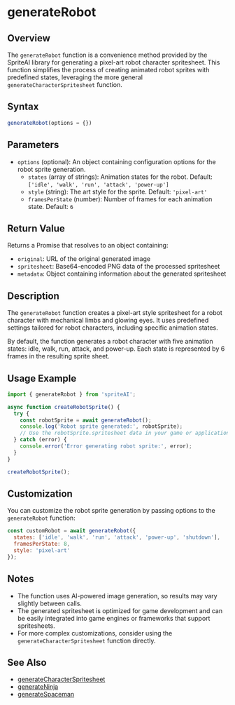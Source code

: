 # generateRobot

## Overview

The `generateRobot` function is a convenience method provided by the SpriteAI library for generating a pixel-art robot character spritesheet. This function simplifies the process of creating animated robot sprites with predefined states, leveraging the more general `generateCharacterSpritesheet` function.

## Syntax

```javascript
generateRobot(options = {})
```

## Parameters

- `options` (optional): An object containing configuration options for the robot sprite generation.
  - `states` (array of strings): Animation states for the robot. Default: `['idle', 'walk', 'run', 'attack', 'power-up']`
  - `style` (string): The art style for the sprite. Default: `'pixel-art'`
  - `framesPerState` (number): Number of frames for each animation state. Default: `6`

## Return Value

Returns a Promise that resolves to an object containing:
- `original`: URL of the original generated image
- `spritesheet`: Base64-encoded PNG data of the processed spritesheet
- `metadata`: Object containing information about the generated spritesheet

## Description

The `generateRobot` function creates a pixel-art style spritesheet for a robot character with mechanical limbs and glowing eyes. It uses predefined settings tailored for robot characters, including specific animation states.

By default, the function generates a robot character with five animation states: idle, walk, run, attack, and power-up. Each state is represented by 6 frames in the resulting sprite sheet.

## Usage Example

```javascript
import { generateRobot } from 'spriteAI';

async function createRobotSprite() {
  try {
    const robotSprite = await generateRobot();
    console.log('Robot sprite generated:', robotSprite);
    // Use the robotSprite.spritesheet data in your game or application
  } catch (error) {
    console.error('Error generating robot sprite:', error);
  }
}

createRobotSprite();
```

## Customization

You can customize the robot sprite generation by passing options to the `generateRobot` function:

```javascript
const customRobot = await generateRobot({
  states: ['idle', 'walk', 'run', 'attack', 'power-up', 'shutdown'],
  framesPerState: 8,
  style: 'pixel-art'
});
```

## Notes

- The function uses AI-powered image generation, so results may vary slightly between calls.
- The generated spritesheet is optimized for game development and can be easily integrated into game engines or frameworks that support spritesheets.
- For more complex customizations, consider using the `generateCharacterSpritesheet` function directly.

## See Also

- [generateCharacterSpritesheet](./generateCharacterSpritesheet.md)
- [generateNinja](./generateNinja.md)
- [generateSpaceman](./generateSpaceman.md)
